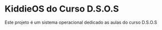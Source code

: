 # KiddieOS do Curso D.S.O.S
Este projeto é um sistema operacional dedicado as aulas do curso D.S.O.S
